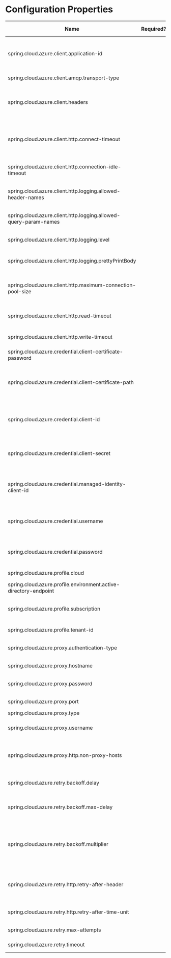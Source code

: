 
# Configuration Properties

| Name                                                             | Required? | Default Value | Description                                                                                                              |
| ---------------------------------------------------------------- | --------- | ------------- | ------------------------------------------------------------------------------------------------------------------------ |
| spring.cloud.azure.client.application-id                         |           |               | Represents current application and is used for telemetry/monitoring purposes.                                            |
| spring.cloud.azure.client.amqp.transport-type                    |           |               | Transport type for AMQP-based client.                                                                                                  |
| spring.cloud.azure.client.headers                                |           |               | Comma-delimited list of headers applied to each request sent with client.                                            |
| spring.cloud.azure.client.http.connect-timeout                   |           |               | Amount of time the request attempts to connect to the remote host and the connection is resolved.                                            |
| spring.cloud.azure.client.http.connection-idle-timeout           |           |               | Amount of time before an idle connection.                                                                                              |
| spring.cloud.azure.client.http.logging.allowed-header-names      |           |               | Comma-delimited list of whitelisted headers that should be logged.                                            |
| spring.cloud.azure.client.http.logging.allowed-query-param-names |           |               | Comma-delimited list of whitelisted query parameters.                                                                                  |
| spring.cloud.azure.client.http.logging.level                     |           |               | The level of detail to log on HTTP messages.                                                                                           |
| spring.cloud.azure.client.http.logging.prettyPrintBody           |           |               | Whether to pretty print the message bodies.                                                                                            |
| spring.cloud.azure.client.http.maximum-connection-pool-size      |           |               | Maximum connection pool size used by the underlying HTTP client.                                                                       |
| spring.cloud.azure.client.http.read-timeout                      |           |               | Amount of time used when reading the server response.                                                                                  |
| spring.cloud.azure.client.http.write-timeout                     |           |               | Amount of time each request being sent over the w                                                                                      |
| spring.cloud.azure.credential.client-certificate-password        |           |               | Password of the certificate file.                                                                                                      |
| spring.cloud.azure.credential.client-certificate-path            |           |               | Path of a PEM certificate file to use when performing service principal authentication with Azure.                                     |
| spring.cloud.azure.credential.client-id                          |           |               | Client id to use when performing service principal authentication with Azure.                                                          |
| spring.cloud.azure.credential.client-secret                      |           |               | Client secret to use when performing service principal authentication with Azure.                                                      |
| spring.cloud.azure.credential.managed-identity-client-id         |           |               | Client id to use when using managed identity to authenticate with Azure.                                                               |
| spring.cloud.azure.credential.username                           |           |               | Username to use when performing username/password authentication with Azure.                                                           |
| spring.cloud.azure.credential.password                           |           |               | Password to use when performing username/password authentication.                                                                      |
| spring.cloud.azure.profile.cloud                                 |           |               | Name of the Azure cloud to connect to.                                                                                                 |
| spring.cloud.azure.profile.environment.active-directory-endpoint |           |               |                                                                                                                                        |
| spring.cloud.azure.profile.subscription                          |           |               | Subscription id to use when connecting to Azure resources.                                                                             |
| spring.cloud.azure.profile.tenant-id                             |           |               | Tenant id for Azure resources.                                                                                                         |
| spring.cloud.azure.proxy.authentication-type                     |           |               | Authentication type used against the proxy.                                                                                            |
| spring.cloud.azure.proxy.hostname                                |           |               | The host of the proxy.                                                                                                                 |
| spring.cloud.azure.proxy.password                                |           |               | Password used to authenticate with the proxy.                                                                                          |
| spring.cloud.azure.proxy.port                                    |           |               | The port of the proxy.                                                                                                                 |
| spring.cloud.azure.proxy.type                                    |           |               | Type of the proxy.                                                                                                                     |
| spring.cloud.azure.proxy.username                                |           |               | Username used to authenticate with the proxy.                                                                                          |
| spring.cloud.azure.proxy.http.non-proxy-hosts                    |           |               | A list of hosts or CIDR to not use proxy HTTP/HTTPS connections through.                                                               |
| spring.cloud.azure.retry.backoff.delay                           |           |               | Amount of time to wait between retry attempts.                                                                                         |
| spring.cloud.azure.retry.backoff.max-delay                       |           |               | Maximum permissible amount of time between retry attempts.                                                                             |
| spring.cloud.azure.retry.backoff.multiplier                      |           |               | Multiplier used to calculate the next backoff delay. If positive, then used as a multiplier for generating the next delay for backoff. |
| spring.cloud.azure.retry.http.retry-after-header                 |           |               | HTTP header, such as Retry-After or x-ms-retry-after-ms, to lookup for the retry delay.                                                |
| spring.cloud.azure.retry.http.retry-after-time-unit              |           |               | Time unit to use when applying the retry delay.                                                                                        |
| spring.cloud.azure.retry.max-attempts                            |           |               | The maximum number of attempts.                                                                                                        |
| spring.cloud.azure.retry.timeout                                 |           |               | Amount of time to wait until a timeout.                 
